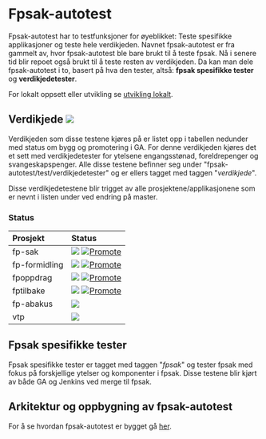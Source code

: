 # Fpsak-autotest
Fpsak-autotest har to testfunksjoner for øyeblikket: Teste spesifikke applikasjoner og teste hele verdikjeden. Navnet fpsak-autotest
er fra gammelt av, hvor fpsak-autotest ble bare brukt til å teste fpsak. Nå i senere tid blir repoet også brukt til å teste resten av verdikjeden.
Da kan man dele fpsak-autotest i to, basert på hva den tester, altså: **fpsak spesifikke tester** og **verdikjedetester**.

For lokalt oppsett eller utvikling se [utvikling lokalt](docs).

## Verdikjede [![](https://github.com/navikt/fpsak-autotest/workflows/Kjører%20Autotestene%20for%20verdikjeden/badge.svg)](https://github.com/navikt/fpsak-autotest/actions?query=workflow%3A%22Kjører+Autotestene+for+verdikjeden%22)
Verdikjeden som disse testene kjøres på er listet opp i tabellen nedunder med status om bygg og promotering i GA. For denne 
verdikjeden kjøres det et sett med verdikjedetester for ytelsene engangsstønad, foreldrepenger og svangeskapspenger. 
Alle disse testene befinner seg under "fpsak-autotest/test/verdikjedetester" og er ellers tagget med taggen "_verdikjede_".

Disse verdikjedetestene blir trigget av alle prosjektene/applikasjonene som er nevnt i listen under ved endring på master.

### Status
| Prosjekt        | Status                                                                 |
|:----------------|:-----------------------------------------------------------------------|
| fp-sak          | [![](https://github.com/navikt/fp-sak/workflows/Bygg%20og%20deploy/badge.svg)](https://github.com/navikt/fp-sak/actions?query=workflow%3A%22Bygg+og+deploy%22) [![Promote](https://github.com/navikt/fp-sak/workflows/Promote/badge.svg)](https://github.com/navikt/fp-sak/actions?query=workflow%3APromote) |
| fp-formidling   | [![](https://github.com/navikt/fp-formidling/workflows/Bygg%20og%20deploy/badge.svg)](https://github.com/navikt/fp-formidling/actions?query=workflow%3A%22Bygg+og+deploy%22) [![Promote](https://github.com/navikt/fp-formidling/workflows/Promote/badge.svg)](https://github.com/navikt/fp-formidling/actions?query=workflow%3APromote) |
| fpoppdrag       | [![](https://github.com/navikt/fpoppdrag/workflows/Bygg%20og%20deploy/badge.svg)](https://github.com/navikt/fpoppdrag/actions?query=workflow%3A%22Bygg+og+deploy%22) [![Promote](https://github.com/navikt/fpoppdrag/workflows/Promote/badge.svg)](https://github.com/navikt/fpoppdrag/actions?query=workflow%3APromote) |
| fptilbake       | [![](https://github.com/navikt/fptilbake/workflows/Bygg%20og%20deploy%20Fptilbake/badge.svg)](https://github.com/navikt/fptilbake/actions?query=workflow%3A%22Bygg+og+deploy+Fptilbake%22) [![Promote](https://github.com/navikt/fptilbake/workflows/Promote/badge.svg)](https://github.com/navikt/fptilbake/actions?query=workflow%3APromote) |
| fp-abakus       | [![](https://github.com/navikt/fp-abakus/workflows/Bygg%20og%20deploy/badge.svg)](https://github.com/navikt/fp-abakus/actions?query=workflow%3A%22Bygg+og+deploy%22) |
| vtp             | [![](https://github.com/navikt/vtp/workflows/Bygg%20og%20deploy/badge.svg)](https://github.com/navikt/vtp/actions?query=workflow%3A%22Bygg+og+deploy%22) |

## Fpsak spesifikke tester
Fpsak spesifikke tester er tagget med taggen "_fpsak_" og tester fpsak med fokus på forskjellige ytelser og komponenter i fpsak.
Disse testene blir kjørt av både GA og Jenkins ved merge til fpsak. 

## Arkitektur og oppbygning av fpsak-autotest
For å se hvordan fpsak-autotest er bygget gå [her](docs/arkitektur.md).
